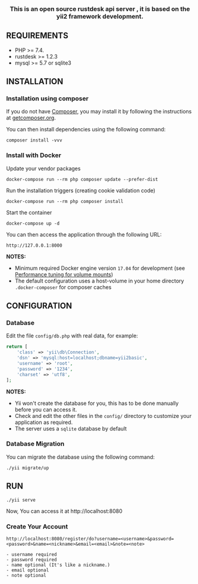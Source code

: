 <h3 align="center">
   This is an open source rustdesk api server , it is based on the yii2 framework development.
</h3>

REQUIREMENTS
------------

- PHP >= 7.4.
- rustdesk >= 1.2.3
- mysql >= 5.7 or sqlite3


INSTALLATION
------------

### Installation using composer

If you do not have [Composer](https://getcomposer.org/), you may install it by following the instructions
at [getcomposer.org](https://getcomposer.org/doc/00-intro.md#installation-nix).

You can then install dependencies using the following command:

~~~
composer install -vvv
~~~

### Install with Docker

Update your vendor packages

    docker-compose run --rm php composer update --prefer-dist
    
Run the installation triggers (creating cookie validation code)

    docker-compose run --rm php composer install    
    
Start the container

    docker-compose up -d
    
You can then access the application through the following URL:

    http://127.0.0.1:8000

**NOTES:** 
- Minimum required Docker engine version `17.04` for development (see [Performance tuning for volume mounts](https://docs.docker.com/docker-for-mac/osxfs-caching/))
- The default configuration uses a host-volume in your home directory `.docker-composer` for composer caches


CONFIGURATION
-------------

### Database

Edit the file `config/db.php` with real data, for example:

```php
return [
    'class' => 'yii\db\Connection',
    'dsn' => 'mysql:host=localhost;dbname=yii2basic',
    'username' => 'root',
    'password' => '1234',
    'charset' => 'utf8',
];
```

**NOTES:**
- Yii won't create the database for you, this has to be done manually before you can access it.
- Check and edit the other files in the `config/` directory to customize your application as required.
- The server uses a `sqlite` database by default


### Database Migration
You can migrate the database using the following command:
```shell
./yii migrate/up
```

RUN
-------------

~~~
./yii serve
~~~

Now, You can access it at http://localhost:8080

### Create Your Account
~~~
http://localhost:8080/register/do?username=<username>&password=<password>&name=<nickname>&email=<email>&note=<note>

- username required
- password required
- name optional (It's like a nickname.)
- email optional
- note optional
~~~

